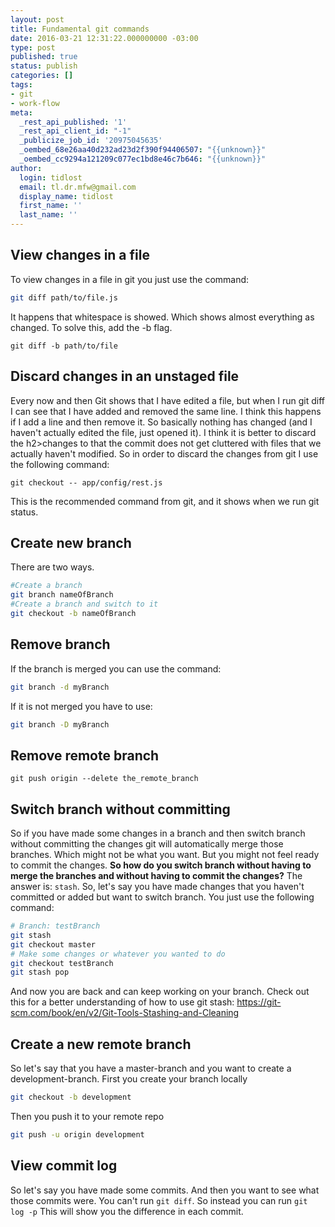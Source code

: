 ```yaml
---
layout: post
title: Fundamental git commands
date: 2016-03-21 12:31:22.000000000 -03:00
type: post
published: true
status: publish
categories: []
tags:
- git
- work-flow
meta:
  _rest_api_published: '1'
  _rest_api_client_id: "-1"
  _publicize_job_id: '20975045635'
  _oembed_68e26aa40d232ad23d2f390f94406507: "{{unknown}}"
  _oembed_cc9294a121209c077ec1bd8e46c7b646: "{{unknown}}"
author:
  login: tidlost
  email: tl.dr.mfw@gmail.com
  display_name: tidlost
  first_name: ''
  last_name: ''
---
```


## View changes in a file
To view changes in a file in git you just use the command:

```bash
git diff path/to/file.js
```

It happens that whitespace is showed. Which shows almost everything as changed. To solve this, add the -b flag.

```
git diff -b path/to/file
```

## Discard changes in an unstaged file

Every now and then Git shows that I have edited a file, but when I run git diff I can see that I have added and removed the same line. I think this happens if I add a line and then remove it. So basically nothing has changed (and I haven't actually edited the file, just opened it). I think it is better to discard the h2>changes to that the commit does not get cluttered with files that we actually haven't modified. So in order to discard the changes from git I use the following command:

```
git checkout -- app/config/rest.js
```

This is the recommended command from git, and it shows when we run git status.

## Create new branch
There are two ways.

```bash
#Create a branch
git branch nameOfBranch
#Create a branch and switch to it
git checkout -b nameOfBranch
```

## Remove branch
If the branch is merged you can use the command:

```bash
git branch -d myBranch
```

If it is not merged you have to use:

```bash
git branch -D myBranch
```

## Remove remote branch

```
git push origin --delete the_remote_branch
```

## Switch branch without committing

So if you have made some changes in a branch and then switch branch without committing the changes git will automatically merge those branches. Which might not be what you want. But you might not feel ready to commit the changes.
**So how do you switch branch without having to merge the branches and without having to commit the changes?**
The answer is: `stash`.
So, let's say you have made changes that you haven't committed or added but want to switch branch. You just use the following command:

```bash
# Branch: testBranch
git stash
git checkout master
# Make some changes or whatever you wanted to do
git checkout testBranch
git stash pop
```

And now you are back and can keep working on your branch.
Check out this for a better understanding of how to use git stash:
https://git-scm.com/book/en/v2/Git-Tools-Stashing-and-Cleaning

## Create a new remote branch
So let's say that you have a master-branch and you want to create a development-branch.
First you create your branch locally

```bash
git checkout -b development
```

Then you push it to your remote repo

```bash
git push -u origin development
```

## View commit log
So let's say you have made some commits. And then you want to see what those commits were. You can't run `git diff`. So instead you can run `git log -p`
This will show you the difference in each commit.
